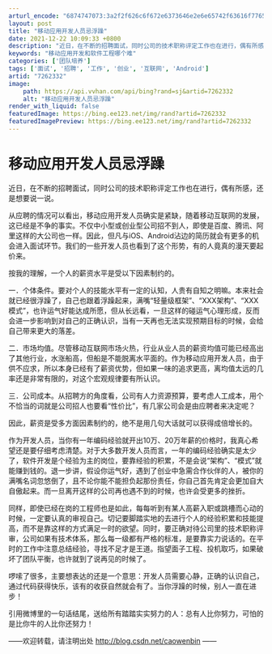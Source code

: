 ```yaml
---
arturl_encode: "6874747073:3a2f2f626c6f672e6373646e2e6e65742f63616f77656e6269:6e2f61727469636c652f64657461696c732f37323632333332"
layout: post
title: "移动应用开发人员忌浮躁"
date: 2021-12-22 10:09:33 +0800
description: "近日，在不断的招聘面试，同时公司的技术职称评定工作也在进行，偶有所感，还是想要说一说。       "
keywords: "移动应用开发和软件工程哪个难"
categories: ['团队培养']
tags: ['面试', '招聘', '工作', '创业', '互联网', 'Android']
artid: "7262332"
image:
    path: https://api.vvhan.com/api/bing?rand=sj&artid=7262332
    alt: "移动应用开发人员忌浮躁"
render_with_liquid: false
featuredImage: https://bing.ee123.net/img/rand?artid=7262332
featuredImagePreview: https://bing.ee123.net/img/rand?artid=7262332
---
```


# 移动应用开发人员忌浮躁

近日，在不断的招聘面试，同时公司的技术职称评定工作也在进行，偶有所感，还是想要说一说。

从应聘的情况可以看出，移动应用开发人员确实是紧缺，随着移动互联网的发展，这已经是不争的事实。不仅中小型或创业型公司招不到人，即使是百度、腾讯、阿里这样的大公司也一样。因此，但凡与iOS、Android沾边的简历就会有更多的机会进入面试环节。我们的一些开发人员也看到了这个形势，有的人竟真的漫天要起价来。

按我的理解，一个人的薪资水平是受以下因素制约的。

一．个体条件。要对个人的技能水平有一定的认知，人贵有自知之明嘛。本来社会就已经很浮躁了，自己也跟着浮躁起来，满嘴“轻量级框架”、“XXX架构”、“XXX模式”，也许运气好能达成所愿，但从长远看，一旦这样的碰运气心理形成，反而会进一步影响到对自己的正确认识，当有一天再也无法实现预期目标的时候，会给自己带来更大的落差。

二．市场均值。尽管移动互联网市场火热，行业从业人员的薪资均值可能已经高出了其他行业，水涨船高，但船是不能脱离水平面的。作为移动应用开发人员，由于供不应求，所以本身已经有了薪资优势，但如果一味的追求更高，离均值太远的几率还是非常有限的，对这个宏观规律要有所认识。

三．公司成本。从招聘方的角度看，公司有人力资源预算，要考虑人工成本，用个不恰当的词就是公司招人也要看“性价比”，有几家公司会是由应聘者来决定呢？

因此，薪资是受多方面因素制约的，绝不是用几句大话就可以获得成倍增长的。

作为开发人员，当你有一年编码经验就开出10万、20万年薪的价格时，我真心希望还是要仔细考虑清楚。对于大多数开发人员而言，一年的编码经验确实是太少了，软件开发是个经验为主的岗位，要靠经验的积累，不是会说“架构”、“模式”就能赚到钱的。退一步讲，假设你运气好，遇到了创业中急需合作伙伴的人，被你的满嘴名词忽悠倒了，且不论你能不能担负起那份责任，你自己首先肯定会更加自大自傲起来。而一旦离开这样的公司再也遇不到的时候，也许会受更多的挫折。

同样，即使已经在岗的工程师也是如此，每每听到有某人高薪入职或跳槽而心动的时候，一定要认真的审视自己。切记要脚踏实地的去进行个人的经验积累和技能提高，而不是靠这样的方式满足一时的欲望。同时，要正确对待公司里的技术职称评审，公司如果有技术体系，那么每一级都有严格的标准，是要靠实力说话的。在平时的工作中注意总结经验，寻找不足才是王道。指望面子工程、投机取巧，如果破坏了团队平衡，也许就到了说再见的时候了。

啰嗦了很多，主要想表达的还是一个意思：开发人员需要心静，正确的认识自己，通过代码获得快乐，该有的收获自然就会有了。当你浮躁的时候，别人一直在进步！

引用微博里的一句话结尾，送给所有踏踏实实努力的人：总有人比你努力，可怕的是比你牛的人比你还努力！

——欢迎转载，请注明出处
<http://blog.csdn.net/caowenbin>
——